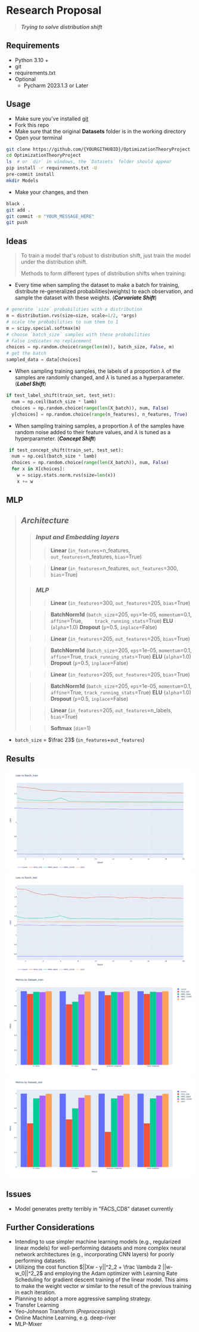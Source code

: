 # **Research Proposal** 

>**_Trying to solve distribution shift_**
## Requirements
 - Python 3.10 +
 - git 
 - requirements.txt
 - Optional
   - Pycharm 2023.1.3 or Later 

## Usage
- Make sure you've installed [git](https://git-scm.com/downloads) 
- Fork this repo
- Make sure that the original **Datasets** folder is in the working directory
- Open your terminal

```bash
git clone https://github.com/{YOURGITHUBID}/OptimizationTheoryProject
cd OptimizationTheoryProject
ls  # or `dir` in windows, the `Datasets` folder should appear
pip install -r requirements.txt -U
pre-commit install
mkdir Models
```

- Make your changes, and then

```bash
black .
git add .
git commit -m "YOUR_MESSAGE_HERE"
git push 
```

## Ideas

> To train a model that's robust to distribution shift, just train the model under the distribution shift.
>
> Methods to form different types of distribution shifts when training:

+ Every time when sampling the dataset to make a batch for training, distribute re-generalized probabilities(weights) to each observation, and sample the dataset
  with these weights. (***Corvariate Shift***)

```python
# generate `size` probabilities with a distribution
m = distribution.rvs(size=size, scale=1/2, *args)  
# scale the probabilities to sum them to 1
m = scipy.special.softmax(m)
# choose `batch_size` samples with these probabilities
# False indicates no replacement
choices = np.random.choice(range(len(m)), batch_size, False, m)  
# get the batch
sampled_data = data[choices]
```

- When sampling training samples, the labels of a proportion $\lambda$ of the samples are randomly changed, and $\lambda$ is tuned as a hyperparameter. (***Label Shift***)

```python
if test_label_shift(train_set, test_set):
  num = np.ceil(batch_size * lamb)
  choices = np.random.choice(range(len(X_batch)), num, False)
  y[choices] = np.random.choice(range(n_features), n_features, True)
```

- When sampling training samples, a proportion $\lambda$ of the samples have random noise added to their feature values, and $\lambda$ is tuned as a hyperparameter. (***Concept Shift***)

```python
 if test_concept_shift(train_set, test_set): 
  num = np.ceil(batch_size * lamb)
  choices = np.random.choice(range(len(X_batch)), num, False)
  for x in X[choices]:
    w = scipy.stats.norm.rvs(size=len(x))
    x += w
```



## MLP

>## *Architecture*
>
>>### ***Input and Embedding layers***
>>
>>>**Linear** (`in_features`=n_features, `out_features`=n_features, `bias`=True)  
>
>>>**Linear** (`in_features`=n_features, `out_features`=300, `bias`=True)   
>
>>### ***MLP***
>>
>>>**Linear** (`in_features`=300, `out_features`=205, `bias`=True) 
>
>>>**BatchNorm1d** (`batch_size`=205, `eps`=1e-05, `momentum`=0.1, `affine`=True, 		`    track_running_stats`=True) 
>>>**ELU** (`alpha`=1.0) 
>>>**Dropout** (`p`=0.5, `inplace`=False) 
>
>>>**Linear** (`in_features`=205, `out_features`=205, `bias`=True) 
>
>>>**BatchNorm1d** (`batch_size`=205, `eps`=1e-05, `momentum`=0.1, `affine`=True, `track_running_stats`=True) 
>>>**ELU** (`alpha`=1.0) 
>>>**Dropout** (`p`=0.5, `inplace`=False) 
>
>>>**Linear** (`in_features`=205, `out_features`=205, `bias`=True) 
>
>>>**BatchNorm1d** (`batch_size`=205, `eps`=1e-05, `momentum`=0.1, `affine`=True, `track_running_stats`=True) 
>>>**ELU** (`alpha`=1.0) 
>>>**Dropout** (`p`=0.5, `inplace`=False) 
>
>>>**Linear** (`in_features`=205, `out_features`=n_labels, `bias`=True) 
>
>>>**Softmax** (`dim`=1)

- `batch_size` = $\frac 23$ (`in_features`+`out_features`)

## Results
<img src="loss_vs_epoch_train.png" alt="loss_vs_epoch_train" style="zoom:50%;" />

<img src="loss_vs_epoch_test.png" alt="loss_vs_epoch_test" style="zoom:50%;" />

<img src="metrics_by_dataset_train.png" alt="metrics_by_dataset_train" style="zoom:50%;" />

<img src="metrics_by_dataset_test.png" alt="metrics_by_dataset_test" style="zoom:50%;" />

## Issues
- Model generates pretty terribly in "FACS_CD8" dataset currently

## Further Considerations

+ Intending to use simpler machine learning models (e.g., regularized linear models) for well-performing datasets and more complex neural network architectures (e.g., incorporating CNN layers) for poorly performing datasets.
+ Utilizing the cost function $||Xw - y||^2_2 + \frac \lambda 2 ||w-w_0||^2_2$ and employing the Adam optimizer with Learning Rate Scheduling for gradient descent training of the linear model. This aims to make the weight vector $w$ similar to the result of the previous training in each iteration.
+ Planning to adopt a more aggressive sampling strategy.
+ Transfer Learning
+ Yeo-Johnson Transform (*Preprocessing*)
+ Online Machine Learning, e.g. deep-river
+ MLP-Mixer
